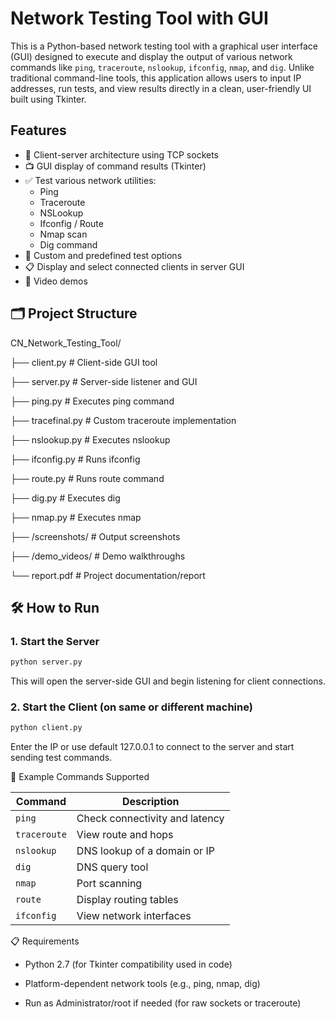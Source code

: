 # Network Testing Tool with GUI

This is a Python-based network testing tool with a graphical user interface (GUI) designed to execute and display the output of various network commands like `ping`, `traceroute`, `nslookup`, `ifconfig`, `nmap`, and `dig`. Unlike traditional command-line tools, this application allows users to input IP addresses, run tests, and view results directly in a clean, user-friendly UI built using Tkinter.

## Features
- 🔌 Client-server architecture using TCP sockets
- 📺 GUI display of command results (Tkinter)
- ✅ Test various network utilities:
  - Ping
  - Traceroute
  - NSLookup
  - Ifconfig / Route
  - Nmap scan
  - Dig command
- 🔧 Custom and predefined test options
- 📋 Display and select connected clients in server GUI
- 🎥 Video demos

## 🗂 Project Structure

CN_Network_Testing_Tool/

├── client.py # Client-side GUI tool

├── server.py # Server-side listener and GUI

├── ping.py # Executes ping command

├── tracefinal.py # Custom traceroute implementation

├── nslookup.py # Executes nslookup

├── ifconfig.py # Runs ifconfig

├── route.py # Runs route command

├── dig.py # Executes dig

├── nmap.py # Executes nmap

├── /screenshots/ # Output screenshots

├── /demo_videos/ # Demo walkthroughs

└── report.pdf # Project documentation/report

## 🛠 How to Run

### 1. Start the Server

```bash
python server.py
```
This will open the server-side GUI and begin listening for client connections.

### 2. Start the Client (on same or different machine)

```bash
python client.py
```
Enter the IP or use default 127.0.0.1 to connect to the server and start sending test commands.

🧪 Example Commands Supported

| Command      | Description                    |
| ------------ | ------------------------------ |
| `ping`       | Check connectivity and latency |
| `traceroute` | View route and hops            |
| `nslookup`   | DNS lookup of a domain or IP   |
| `dig`        | DNS query tool                 |
| `nmap`       | Port scanning                  |
| `route`      | Display routing tables         |
| `ifconfig`   | View network interfaces        |

📋 Requirements

- Python 2.7 (for Tkinter compatibility used in code)

- Platform-dependent network tools (e.g., ping, nmap, dig)

- Run as Administrator/root if needed (for raw sockets or traceroute)

